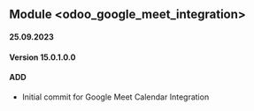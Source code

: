 ## Module <odoo_google_meet_integration>

#### 25.09.2023
#### Version 15.0.1.0.0
#### ADD
- Initial commit for Google Meet Calendar Integration 
